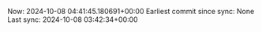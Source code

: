 Now: 2024-10-08 04:41:45.180691+00:00 Earliest commit since sync: None Last sync: 2024-10-08 03:42:34+00:00
